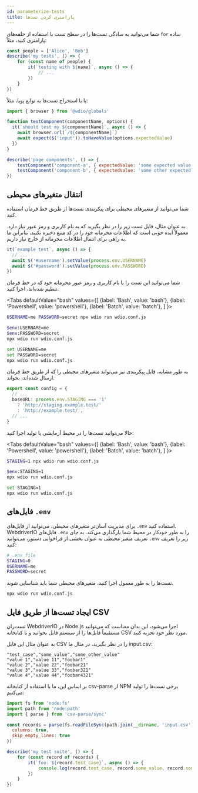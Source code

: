 ```yaml
---
id: parameterize-tests
title: پارامتری کردن تست‌ها
---
```


شما می‌توانید به سادگی تست‌ها را در سطح تست با استفاده از حلقه‌های `for` ساده پارامتری کنید، مثلاً:

```ts title=example.spec.js
const people = ['Alice', 'Bob']
describe('my tests', () => {
    for (const name of people) {
        it(`testing with ${name}`, async () => {
            // ...
        })
    }
})
```

یا با استخراج تست‌ها به توابع پویا، مثلاً:

```js title=dynamic.spec.js
import { browser } from '@wdio/globals'

function testComponent(componentName, options) {
  it(`should test my ${componentName}`, async () => {
    await browser.url(`/${componentName}`)
    await expect($('input')).toHaveValue(options.expectedValue)
  })
}

describe('page components', () => {
    testComponent('component-a', { expectedValue: 'some expected value' })
    testComponent('component-b', { expectedValue: 'some other expected value' })
})
```

## انتقال متغیرهای محیطی

شما می‌توانید از متغیرهای محیطی برای پیکربندی تست‌ها از طریق خط فرمان استفاده کنید.

به عنوان مثال، فایل تست زیر را در نظر بگیرید که به نام کاربری و رمز عبور نیاز دارد. معمولاً ایده خوبی است که اطلاعات محرمانه خود را در کد منبع ذخیره نکنید، بنابراین ما به راهی برای انتقال اطلاعات محرمانه از خارج نیاز داریم.

```ts title=example.spec.ts
it(`example test`, async () => {
  // ...
  await $('#username').setValue(process.env.USERNAME)
  await $('#password').setValue(process.env.PASSWORD)
})
```

شما می‌توانید این تست را با نام کاربری و رمز عبور محرمانه خود که در خط فرمان تنظیم شده‌اند، اجرا کنید.

<Tabs
  defaultValue="bash"
  values={[
    {label: 'Bash', value: 'bash'},
    {label: 'Powershell', value: 'powershell'},
    {label: 'Batch', value: 'batch'},
  ]
}>
<TabItem value="bash">

```sh
USERNAME=me PASSWORD=secret npx wdio run wdio.conf.js
```

</TabItem>
<TabItem value="powershell">

```sh
$env:USERNAME=me
$env:PASSWORD=secret
npx wdio run wdio.conf.js
```

</TabItem>
<TabItem value="batch">

```sh
set USERNAME=me
set PASSWORD=secret
npx wdio run wdio.conf.js
```

</TabItem>
</Tabs>

به طور مشابه، فایل پیکربندی نیز می‌تواند متغیرهای محیطی را که از طریق خط فرمان ارسال شده‌اند، بخواند.

```ts title=wdio.config.js
export const config = {
  // ...
  baseURL: process.env.STAGING === '1'
    ? 'http://staging.example.test/'
    : 'http://example.test/',
  // ...
}
```

حالا می‌توانید تست‌ها را در محیط آزمایشی یا تولید اجرا کنید:

<Tabs
  defaultValue="bash"
  values={[
    {label: 'Bash', value: 'bash'},
    {label: 'Powershell', value: 'powershell'},
    {label: 'Batch', value: 'batch'},
  ]
}>
<TabItem value="bash">

```sh
STAGING=1 npx wdio run wdio.conf.js
```

</TabItem>
<TabItem value="powershell">

```sh
$env:STAGING=1
npx wdio run wdio.conf.js
```

</TabItem>
<TabItem value="batch">

```sh
set STAGING=1
npx wdio run wdio.conf.js
```

</TabItem>
</Tabs>

## فایل‌های `.env`

برای مدیریت آسان‌تر متغیرهای محیطی، می‌توانید از فایل‌های `.env` استفاده کنید. WebdriverIO فایل‌های `.env` را به طور خودکار در محیط شما بارگذاری می‌کند. به جای تعریف متغیر محیطی به عنوان بخشی از فراخوانی دستور، می‌توانید `.env` زیر را تعریف کنید:

```bash title=".env"
# .env file
STAGING=0
USERNAME=me
PASSWORD=secret
```

تست‌ها را به طور معمول اجرا کنید، متغیرهای محیطی شما باید شناسایی شوند.

```sh
npx wdio run wdio.conf.js
```

## ایجاد تست‌ها از طریق فایل CSV

تست‌ران WebdriverIO در Node.js اجرا می‌شود، این بدان معناست که می‌توانید مستقیماً فایل‌ها را از سیستم فایل بخوانید و با کتابخانه CSV مورد نظر خود تجزیه کنید.

به عنوان مثال این فایل CSV را در نظر بگیرید، در مثال ما input.csv:

```csv
"test_case","some_value","some_other_value"
"value 1","value 11","foobar1"
"value 2","value 22","foobar21"
"value 3","value 33","foobar321"
"value 4","value 44","foobar4321"
```

بر اساس این، ما با استفاده از کتابخانه csv-parse از NPM برخی تست‌ها را تولید می‌کنیم:

```js title=test.spec.ts
import fs from 'node:fs'
import path from 'node:path'
import { parse } from 'csv-parse/sync'

const records = parse(fs.readFileSync(path.join(__dirname, 'input.csv')), {
  columns: true,
  skip_empty_lines: true
})

describe('my test suite', () => {
    for (const record of records) {
        it(`foo: ${record.test_case}`, async () => {
            console.log(record.test_case, record.some_value, record.some_other_value)
        })
    }
})
```